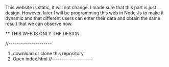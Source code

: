 This website is static, it will not change. I made sure that this part is just design. However, later I will be programming this web in Node Js to make it dynamic and that different users can enter their data and obtain the same result that we can observe now.

** THIS WEB IS ONLY THE DESIGN

//---------------------
1. download or clone this repository
2. Open index.html
//--------------------
